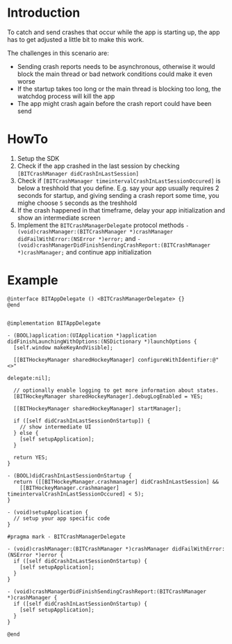 Introduction
============

To catch and send crashes that occur while the app is starting up, the app has to get adjusted a little bit to make this work.

The challenges in this scenario are:

- Sending crash reports needs to be asynchronous, otherwise it would block the main thread or bad network conditions could make it even worse
- If the startup takes too long or the main thread is blocking too long, the watchdog process will kill the app
- The app might crash again before the crash report could have been send


HowTo
=====

1. Setup the SDK
2. Check if the app crashed in the last session by checking `[BITCrashManager didCrashInLastSession]`
3. Check if `[BITCrashManager timeintervalCrashInLastSessionOccured]` is below a treshhold that you define. E.g. say your app usually requires 2 seconds for startup, and giving sending a crash report some time, you mighe choose `5` seconds as the treshhold
4. If the crash happened in that timeframe, delay your app initialization and show an intermediate screen
5. Implement the `BITCrashManagerDelegate` protocol methods `- (void)crashManager:(BITCrashManager *)crashManager didFailWithError:(NSError *)error;` and `- (void)crashManagerDidFinishSendingCrashReport:(BITCrashManager *)crashManager;` and continue app initialization

Example
=======

	@interface BITAppDelegate () <BITCrashManagerDelegate> {}
	@end
	
	
	@implementation BITAppDelegate
	
	- (BOOL)application:(UIApplication *)application didFinishLaunchingWithOptions:(NSDictionary *)launchOptions {
	  [self.window makeKeyAndVisible];
	
	  [[BITHockeyManager sharedHockeyManager] configureWithIdentifier:@"<>"
	                                                         delegate:nil];
	  
	  // optionally enable logging to get more information about states.
	  [BITHockeyManager sharedHockeyManager].debugLogEnabled = YES;
	
	  [[BITHockeyManager sharedHockeyManager] startManager];
	  
	  if ([self didCrashInLastSessionOnStartup]) {
	  	// show intermediate UI
	  } else {
	  	[self setupApplication];
	  }
	  
	  return YES;
	}
	
	- (BOOL)didCrashInLastSessionOnStartup {
	  return ([[BITHockeyManager.crashmanager] didCrashInLastSession] &&
	  	[[BITHockeyManager.crashmanager] timeintervalCrashInLastSessionOccured] < 5);
	}
	
	- (void)setupApplication {
	  // setup your app specific code
	}
	
	#pragma mark - BITCrashManagerDelegate
	
	- (void)crashManager:(BITCrashManager *)crashManager didFailWithError:(NSError *)error {
	  if ([self didCrashInLastSessionOnStartup) {
	    [self setupApplication];
	  }
	}
	
	- (void)crashManagerDidFinishSendingCrashReport:(BITCrashManager *)crashManager {
	  if ([self didCrashInLastSessionOnStartup) {
	    [self setupApplication];
	  }
	}
	
	@end

